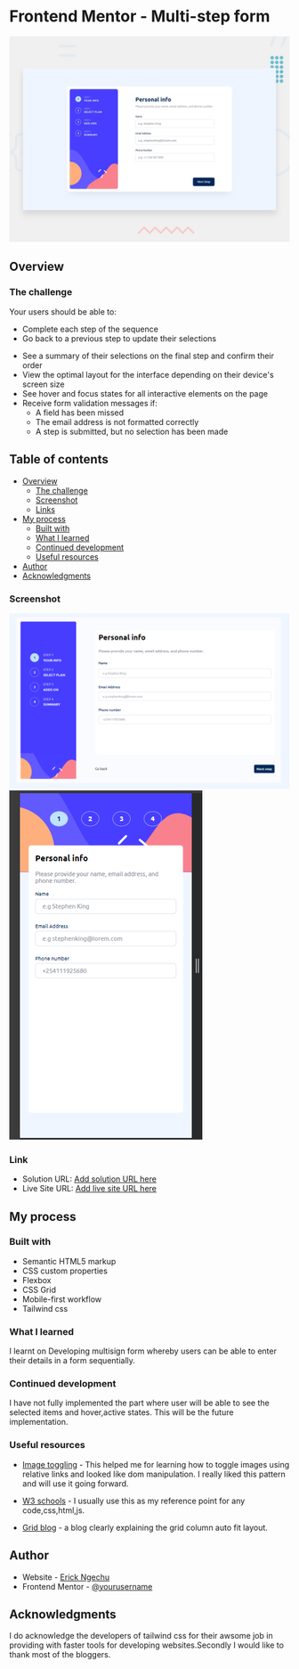 # Frontend Mentor - Multi-step form

![Design preview for the Multi-step form coding challenge](./design/desktop-preview.jpg)

## Overview

### The challenge

Your users should be able to:

- Complete each step of the sequence
- Go back to a previous step to update their selections

<!-- Not fully implemented -->

- See a summary of their selections on the final step and confirm their order
- View the optimal layout for the interface depending on their device's screen size
- See hover and focus states for all interactive elements on the page
- Receive form validation messages if:
  - A field has been missed
  - The email address is not formatted correctly
  - A step is submitted, but no selection has been made

## Table of contents

- [Overview](#overview)
  - [The challenge](#the-challenge)
  - [Screenshot](#screenshot)
  - [Links](#links)
- [My process](#my-process)
  - [Built with](#built-with)
  - [What I learned](#what-i-learned)
  - [Continued development](#continued-development)
  - [Useful resources](#useful-resources)
- [Author](#author)
- [Acknowledgments](#acknowledgments)

### Screenshot

![](./assets/desktop.png)
![](./assets/mobile.png)

### Link

- Solution URL: [Add solution URL here](https://github.com/Rickyngechu/proj-16)
- Live Site URL: [Add live site URL here](https://frontendmentour-16.netlify.app)

## My process

### Built with

- Semantic HTML5 markup
- CSS custom properties
- Flexbox
- CSS Grid
- Mobile-first workflow
- Tailwind css

### What I learned

I learnt on Developing multisign form whereby users can be able to enter their details in a form sequentially.

### Continued development

I have not fully implemented the part where user will be able to see the selected items and hover,active states.
This will be the future implementation.

### Useful resources

- [Image toggling](https://www.basedash.com/blog/how-to-change-an-image-src-with-javascript) - This helped me for learning how to toggle images using relative links and looked like dom manipulation. I really liked this pattern and will use it going forward.
- [W3 schools](https://www.w3schools.com/css/css3_flexbox_items.asp) - I usually use this as my reference point for any code,css,html,js.

- [Grid blog](https://css-tricks.com/auto-sizing-columns-css-grid-auto-fill-vs-auto-fit/) - a blog clearly explaining the grid column auto fit layout.

## Author

- Website - [Erick Ngechu](https://rickyportf.netlify.app/)
- Frontend Mentor - [@yourusername](https://www.frontendmentor.io/profile/Rickyngechu)

## Acknowledgments

I do acknowledge the developers of tailwind css for their awsome job in providing with faster tools for developing websites.Secondly I would like to thank most of the bloggers.
